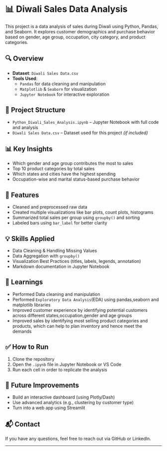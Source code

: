 # 📊 Diwali Sales Data Analysis

This project is a data analysis of sales during Diwali using Python, Pandas, and Seaborn. It explores customer demographics and purchase behavior based on gender, age group, occupation, city category, and product categories.

## 🔍 Overview

- **Dataset**: `Diwali Sales Data.csv`
- **Tools Used**:  
  - `Pandas` for data cleaning and manipulation  
  - `Matplotlib` & `Seaborn` for visualization  
  - `Jupyter Notebook` for interactive exploration

## 📁 Project Structure

- `Python_Diwali_Sales_Analysis.ipynb` – Jupyter Notebook with full code and analysis
- `Diwali Sales Data.csv` – Dataset used for this project *(if included)*

## 📊 Key Insights

- Which gender and age group contributes the most to sales
- Top 10 product categories by total sales
- Which states and cities have the highest spending
- Occupation-wise and marital status-based purchase behavior

## 📌 Features

- Cleaned and preprocessed raw data
- Created multiple visualizations like bar plots, count plots, histograms
- Summarized total sales per group using `groupby()` and sorting
- Labeled bars using `bar_label` for better clarity

## 💡 Skills Applied

- Data Cleaning & Handling Missing Values
- Data Aggregation with `groupby()`
- Visualization Best Practices (titles, labels, legends, annotation)
- Markdown documentation in Jupyter Notebook

## 📝 Learnings
- Performed Data cleaning and manipulation
- Performed `Exploratory Data Analysis`(EDA) using pandas,seaborn and matplotlib libraries
- Improved customer experience by identifying potential customers across different states,occupation,gender and age groups
- Improved sales by identifying most selling product categories and products, which can help to plan inventory and hence meet the demands 


## ✅ How to Run

1. Clone the repository  
2. Open the `.ipynb` file in Jupyter Notebook or VS Code  
3. Run each cell in order to replicate the analysis

## 🧠 Future Improvements

- Build an interactive dashboard (using Plotly/Dash)
- Use advanced analytics (e.g., clustering by customer type)
- Turn into a web app using Streamlit

## 📬 Contact

If you have any questions, feel free to reach out via GitHub or LinkedIn.

---
